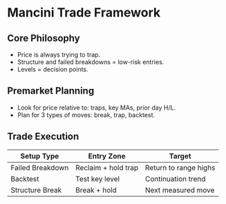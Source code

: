 # Mancini Trade Framework

## Core Philosophy
- Price is always trying to trap.
- Structure and failed breakdowns = low-risk entries.
- Levels = decision points.

## Premarket Planning
- Look for price relative to: traps, key MAs, prior day H/L.
- Plan for 3 types of moves: break, trap, backtest.

## Trade Execution
| Setup Type        | Entry Zone          | Target                 |
|-------------------|---------------------|------------------------|
| Failed Breakdown  | Reclaim + hold trap | Return to range highs  |
| Backtest          | Test key level      | Continuation trend     |
| Structure Break   | Break + hold        | Next measured move     |
